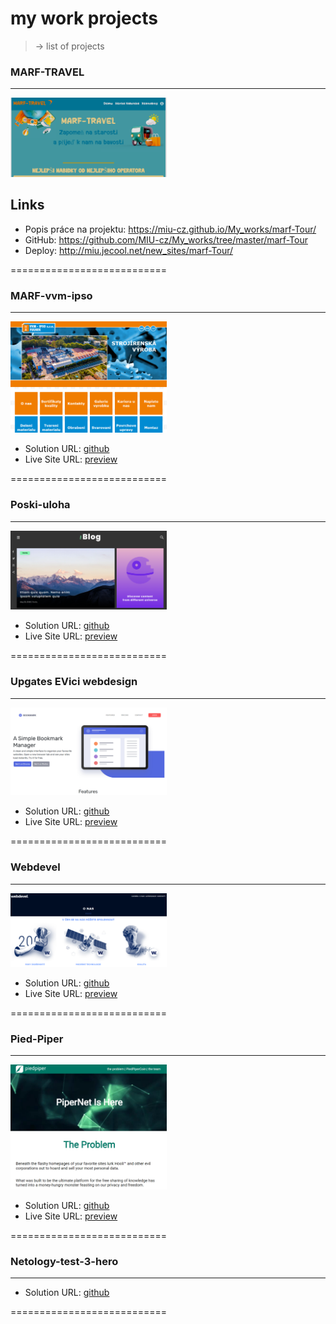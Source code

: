 # my work projects

> -> list of projects  

### MARF-TRAVEL

---

<img src="marf-Tour\docs\main.png" alt="screen-shot" width="250" >

## Links

- Popis práce na projektu: <https://miu-cz.github.io/My_works/marf-Tour/>
- GitHub: <https://github.com/MIU-cz/My_works/tree/master/marf-Tour>
- Deploy: <http://miu.jecool.net/new_sites/marf-Tour/>

===========================

### MARF-vvm-ipso

---

<img src="MARF-vvm-ipso\img\Screenshot.png" alt="screen-shot" width="250" >

- Solution URL: [github](https://github.com/MIU-cz/My_works/tree/master/MARF-vvm-ipso)
- Live Site URL: [preview](https://miu-cz.github.io/My_works/MARF-vvm-ipso/)

===========================

### Poski-uloha

---

<img src="Poski-uloha\images\Screenshot.png" alt="screen-shot" width="250" >

- Solution URL: [github](https://github.com/MIU-cz/My_works/tree/master/Poski-uloha)
- Live Site URL: [preview](https://miu-cz.github.io/My_works/Poski-uloha/)

===========================

### Upgates EVici webdesign

---

<img src="upgates\images\Screenshot.png" alt="screen-shot" width="250" >

- Solution URL: [github](https://github.com/MIU-cz/My_works/tree/master/upgates)
- Live Site URL: [preview](https://miu-cz.github.io/My_works/upgates/)

===========================

### Webdevel

---

<img src="webdevel\images\Screenshot.png" alt="screen-shot" width="250" >

- Solution URL: [github](https://github.com/MIU-cz/My_works/tree/master/webdevel)
- Live Site URL: [preview](http://miu.jecool.net/new_sites/webdevel/index.php)

===========================

### Pied-Piper

---

<img src="pied-piper\img\Screenshot.png" alt="screen-shot" width="250" >

- Solution URL: [github](https://github.com/MIU-cz/My_works/tree/master/pied-piper)
- Live Site URL: [preview](https://miu-cz.github.io/My_works/pied-piper/)

===========================

### Netology-test-3-hero

---

<!-- <img src="-" alt=" - screen-shot" width="250" > -->

- Solution URL: [github](https://github.com/MIU-cz/My_works/tree/master/Netology-test-3-hero)
<!-- - Live Site URL: [preview](https://miu-cz.github.io/My_works/Netology-test-3-hero/) -->

===========================
